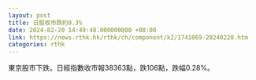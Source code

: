 ```yaml
---
layout: post
title: 日股收市跌約0.3%
date: 2024-02-20 14:49:48.000000000 +08:00
link: https://news.rthk.hk/rthk/ch/component/k2/1741069-20240220.htm
categories: rthk
---
```


東京股市下跌。日經指數收市報38363點，跌106點，跌幅0.28%。
